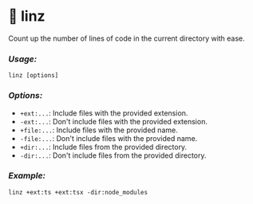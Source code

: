 # :memo: linz

Count up the number of lines of code in the current directory with ease.

### *Usage:*

`linz [options]`

### *Options:*
- `+ext:...`: Include files with the provided extension.
- `-ext:...`: Don't include files with the provided extension.
- `+file:...`: Include files with the provided name.
- `-file:...`: Don't include files with the provided name.
- `+dir:...`: Include files from the provided directory.
- `-dir:...`: Don't include files from the provided directory.

### *Example:*

`linz +ext:ts +ext:tsx -dir:node_modules`

